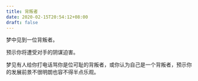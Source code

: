 ```yaml
---
title: 背叛者
date: 2020-02-15T20:54:12+08:00
draft: false
---
```


梦中见到一位背叛者。

预示你将遭受对手的阴谋迫害。

梦见有人给你打电话骂你是位可耻的背叛者，或你认为自己是一个背叛者，预示你的发展前景不很明朗也容不得半点乐观。

